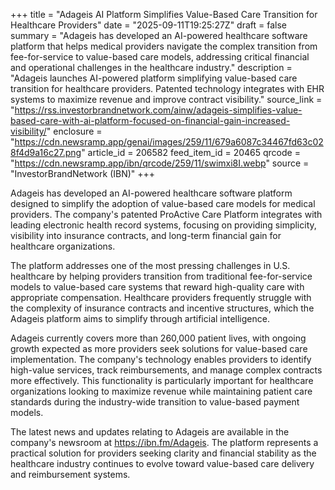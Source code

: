 +++
title = "Adageis AI Platform Simplifies Value-Based Care Transition for Healthcare Providers"
date = "2025-09-11T19:25:27Z"
draft = false
summary = "Adageis has developed an AI-powered healthcare software platform that helps medical providers navigate the complex transition from fee-for-service to value-based care models, addressing critical financial and operational challenges in the healthcare industry."
description = "Adageis launches AI-powered platform simplifying value-based care transition for healthcare providers. Patented technology integrates with EHR systems to maximize revenue and improve contract visibility."
source_link = "https://rss.investorbrandnetwork.com/ainw/adageis-simplifies-value-based-care-with-ai-platform-focused-on-financial-gain-increased-visibility/"
enclosure = "https://cdn.newsramp.app/genai/images/259/11/679a6087c34467fd63c028f4d9a16c27.png"
article_id = 206582
feed_item_id = 20465
qrcode = "https://cdn.newsramp.app/ibn/qrcode/259/11/swimxi8I.webp"
source = "InvestorBrandNetwork (IBN)"
+++

<p>Adageis has developed an AI-powered healthcare software platform designed to simplify the adoption of value-based care models for medical providers. The company's patented ProActive Care Platform integrates with leading electronic health record systems, focusing on providing simplicity, visibility into insurance contracts, and long-term financial gain for healthcare organizations.</p><p>The platform addresses one of the most pressing challenges in U.S. healthcare by helping providers transition from traditional fee-for-service models to value-based care systems that reward high-quality care with appropriate compensation. Healthcare providers frequently struggle with the complexity of insurance contracts and incentive structures, which the Adageis platform aims to simplify through artificial intelligence.</p><p>Adageis currently covers more than 260,000 patient lives, with ongoing growth expected as more providers seek solutions for value-based care implementation. The company's technology enables providers to identify high-value services, track reimbursements, and manage complex contracts more effectively. This functionality is particularly important for healthcare organizations looking to maximize revenue while maintaining patient care standards during the industry-wide transition to value-based payment models.</p><p>The latest news and updates relating to Adageis are available in the company's newsroom at <a href="https://ibn.fm/Adageis" rel="nofollow" target="_blank">https://ibn.fm/Adageis</a>. The platform represents a practical solution for providers seeking clarity and financial stability as the healthcare industry continues to evolve toward value-based care delivery and reimbursement systems.</p>